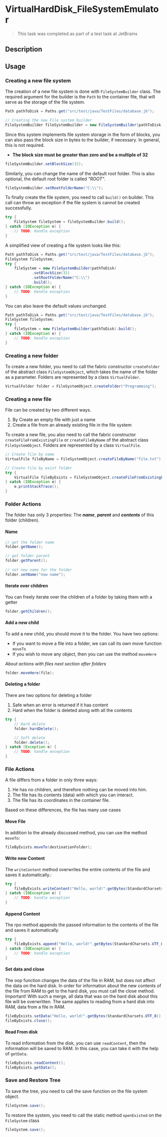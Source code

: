 # VirtualHardDisk_FileSystemEmulator
> This task was completed as part of a test task at JetBrains

## Description


## Usage
### Creating a new file system
The creation of a new file system is done with `FileSystemBuilder` class.
The required argument for the builder is the `Path` to the
container file, that will serve as the storage of the file system.
```java
Path pathToDisk = Paths.get("src/test/java/TestFiles/database.jb");

// Creating the new File system builder
FileSystemBuilder fileSystemBuilder = new FileSystemBuilder(pathToDisk);
```
Since this system implements file system storage
in the form of blocks, you can also pass the block 
size in bytes to the builder, if necessary. In general, 
this is not required.
- **The block size must be greater than zero and be
 a multiple of 32**
```java
fileSystemBuilder.setBlockSize(32);
```
Similarly, you can change the name of the default root folder. 
This is also optional, the default root folder is called *"ROOT"*.
```java
fileSystemBuilder.setRootFolderName("C:\\");
```

To finally create the file system, you need to call `build()` on 
builder. This call can throw an exception if the file system is
cannot be created successfully.
```java
try {
    FileSystem fileSystem = fileSystemBuilder.build();
} catch (IOException e) {
    // TODO: Handle exception
}
```

A simplified view of creating a file system looks like this:
```java
Path pathToDisk = Paths.get("src/test/java/TestFiles/database.jb");
FileSystem fileSystem;
try {
    fileSystem = new FileSystemBuilder(pathToDisk)
            .setBlockSize(32)
            .setRootFolderName("C:\\")
            .build();
} catch (IOException e) {
    // TODO: Handle exception
}
```

You can also leave the default values unchanged.
```java
Path pathToDisk = Paths.get("src/test/java/TestFiles/database.jb");
FileSystem fileSystem;
try {
    fileSystem = new FileSystemBuilder(pathToDisk).build();
} catch (IOException e) {
    // TODO: Handle exception
}
```
### Creating a new folder
To create a new folder, you need to call the 
fabric constructor `createFolder` of the abstract 
class `FileSystemObject`, which takes the name of the
folder as a parameter.
Folders are represented by a class `VirtualFolder`.

```java
VirtualFolder folder = FileSystemObject.createFolder("Programming");
```

### Creating a new file
File can be created by two different ways.
1. By Create an empty file with just a name 
2. Create a file from an already existing file in the file system

To create a new file, you also need to call the
fabric constructor `createFileFromExistingFile` or
`createFileByName` of the abstract class `FileSystemObject`.
Folders are represented by a class `VirtualFile`.

```java
// Create file by name
VirtualFile fileByName = FileSystemObject.createFileByName("file.txt");

// Create file by exist folder
try {
    VirtualFile fileByExists = FileSystemObject.createFileFromExistingFile(new File("src/test/java/TestFiles/pdf.pdf"));
} catch (IOException e) {
    e.printStackTrace();
}
```
### Folder Actions
The folder has only 3 properties:
The ***name***, ***parent*** and ***contents*** of 
this folder (children).
#### Name
```java
// get the folder name
folder.getName();

// get folder parent
folder.getParent();
        
// set new name for the folder
folder.setName("new name");
```

#### Iterate over children
You can freely iterate over the children of
a folder by taking them with a getter
```java
folder.getChildren();
```
#### Add a new child
To add a new child, you should move it to the folder.
You have two options:
- If you want to move a file into a folder, we can call its
own move function `moveTo`
- If you wish to move any object, then you can use the method
`moveHere`

*About actions with files next section after folders*
```java
folder.moveHere(file);
```



#### Deleting a folder
There are two options for deleting a folder
1. Safe when an error is returned if it has content
2. Hard when the folder is deleted along with all the contents

```java
try {
    // Hard delete
    folder.hardDelete();

    // Soft delete
    folder.delete();
} catch (Exception e) {
    // TODO: handle exception
}
```

### File Actions
A file differs from a folder in only three ways:
1. He has no children, and therefore nothing can be moved into him.
2. The file has its contents (data) with which you can interact.
3. The file has its coordinates in the container file.

Based on these differences, the file has many
use cases

#### Move File
In addition to the already discussed method,
you can use the method `moveTo`:
```java
fileByExists.moveTo(destinationFolder);
```

#### Write new Content
The `writeContent` method overwrites the entire 
contents of the file and saves it automatically.:
```java
try {
    fileByExists.writeContent("Hello, world!".getBytes(StandardCharsets.UTF_8));
} catch (IOException e) {
    // TODO: handle exception
}
```
#### Append Content
The rpo method appends the passed information 
to the contents of the file and saves it automatically.
```java
try {
    fileByExists.append("Hello, world!".getBytes(StandardCharsets.UTF_8));
} catch (IOException e) {
    // TODO: handle exception
}
```
#### Set data and close
The oop function changes the data of the file in RAM,
but does not affect the data on the hard disk. In order
for information about the new contents of the file from
RAM to get to the hard disk, you must call the close method.
Important! With such a merge, all data that was on the hard
disk about this file will be overwritten. The same applies
to reading from a hard disk into RAM, data from a file in RAM.
```java
fileByExists.setData("Hello, world!".getBytes(StandardCharsets.UTF_8));
fileByExists.close();
```

#### Read From disk
To read information from the disk, you can use `readContent`,
then the information will be saved to RAM. In this case,
you can take it with the help of `getData`.
```java
fileByExists.readContent();
fileByExists.getData();
```
### Save and Restore Tree
To save the tree, you need to call the save function on the 
file system object.
```java
fileSystem.save();
```
To restore the system, you need to call the static method
`openExisted` on the `FileSystem` class
```java
fileSystem.save();
```








































